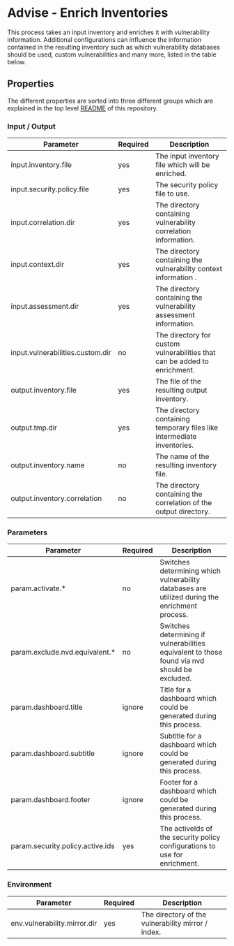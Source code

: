# Advise - Enrich Inventories

This process takes an input inventory and enriches it with vulnerability information. Additional configurations can influence
the information contained in the resulting inventory such as which vulnerability databases should be used, custom vulnerabilities and
many more, listed in the table below.

## Properties

The different properties are sorted into three different groups which are explained in the top level [README](../../README.md)
of this repository.

### Input / Output
| Parameter                        | Required | Description                                                               |
|----------------------------------|----------|---------------------------------------------------------------------------|
| input.inventory.file             | yes      | The input inventory file which will be enriched.                          |
| input.security.policy.file       | yes      | The security policy file to use.                                          |
| input.correlation.dir            | yes      | The directory containing vulnerability correlation information.           |
| input.context.dir                | yes      | The directory containing the vulnerability context information .          |
| input.assessment.dir             | yes      | The directory containing the vulnerability assessment information.        |
| input.vulnerabilities.custom.dir | no       | The directory for custom vulnerabilities that can be added to enrichment. |
| output.inventory.file            | yes      | The file of the resulting output inventory.                               |
| output.tmp.dir                   | yes      | The directory containing temporary files like intermediate inventories.   |
| output.inventory.name            | no       | The name of the resulting inventory file.                                 |
| output.inventory.correlation     | no       | The directory containing the correlation of the output directory.         |

### Parameters
| Parameter                         | Required | Description                                                                                    |
|-----------------------------------|----------|------------------------------------------------------------------------------------------------|
| param.activate.*                  | no       | Switches determining which vulnerability databases are utilized during the enrichment process. |
| param.exclude.nvd.equivalent.*    | no       | Switches determining if vulnerabilities equivalent to those found via nvd should be excluded.  |
| param.dashboard.title             | ignore   | Title for a dashboard which could be generated during this process.                            |
| param.dashboard.subtitle          | ignore   | Subtitle for a dashboard which could be generated during this process.                         |
| param.dashboard.footer            | ignore   | Footer for a dashboard which could be generated during this process.                           |
| param.security.policy.active.ids  | yes      | The activeIds of the security policy configurations to use for enrichment.                     |

### Environment
| Parameter                        | Required | Description                                                                                    |
|----------------------------------|----------|------------------------------------------------------------------------------------------------|
| env.vulnerability.mirror.dir     | yes      | The directory of the vulnerability mirror / index.                                             |
